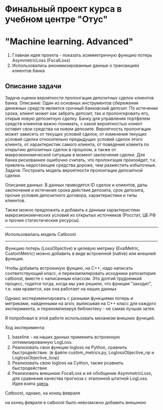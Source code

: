 # Финальный проект курса в учебном центре "Отус" 
# "Machine learning. Advanced"

1. Главная идея проекта - показать асимметричную функцию потерь AsymmetricLoss (FocalLoss)
2. Использовались анонимизированные данные о транзакциях клиентов банка

## Описание задачи
Задача оценки вероятности пролонгации депозитных сделок клиентов банка.
Описание:
Один из основных инструментов сбережения денежных средств является срочный банковский депозит.
По истечении срока, клиент может как забрать депозит, так и пролонгировать его,
открыв новую депозитную сделку.
Банку для управления портфелем средств клиентов важно понимать, с какой вероятностью клиент
оставит свои средства на новом депозите.
Вероятность пролонгации может зависеть от текущих условий сделок,
от изменения текущих условий сделки относительно предыдущих условий сделок этого клиента,
от характеристик самого клиента,
от поведения клиента по открытию депозитных сделок в прошлом,
а также от макроэкономической ситуации в момент заключения сделки.
Для банка рискованнее ошибочно считать, что пролонгация произойдет,
т.к. привлечь недостающие средства дороже, чем разместить избыточные.
Задача:
	Построить модель вероятности пролонгации депозитной сделки.

Описание данных:
В данных приводятся ID сделок и клиентов,
даты заключения и истечения срока действия депозита,
срок депозита, прочие условия депозитного договора,
характеристики и типы  клиентов.

Также можно предложить и добавить к данным характеристики макроэкономических условий
из открытых источников (Росстат, ЦБ РФ и прочие статистические ресурсы).
________________________  
Использовалась модель Catboost
________________________
 Функцию потерь (LossObjective) и целевую  метрику (EvalMetric, CustomMetric) можно добавить в виде встроенной (native) или внешней функции.
 
 Чтобы добавить встроенную фунцию, на С++, надо написать соответствующий класс,  и перекомпилировать исходники репозитория catboost, вместе с написанным классом. Это долгий трудоемкий процесс, годится тогда, когда мы уже решили, что функция "заходит", т.е. нам нравится, как она работает на наших данных 
 
 Однако экспериментировать с разными функциями потерь и метриками, найденными на arxiv, выписывая на С++ класс для каждого эксперимента, и перекомпилируя библиотеку - не самая лучшая затея.
 
 Я попробовал в этой работе использовать механизм внешних функций. 
 
 Ход эксперимента:
 
 1. baseline - на наших данных применить встроенную оптимизированную LogLoss. 
 2. Реализовать свои функции logloss на Python, сравнить быстродействие. (в файле custom_metrics.py, LoglossObjective_np и LoglossObjective_loop) 
 3. Реализовать свою logloss на Cython, также рсавнить быстродействие
 4. Реализовать внешнюю FocalLoss и её обобщение AsymmetricLoss, для сравнения качества прогноза с эталонной штатной LogLoss. Идея взята [здесь](https://arxiv.org/pdf/2009.14119.pdf) 
   
 
  
 Catboost, однако, на конец февраля
   
на конец февраля в catboost было невозможно добавить внешнюю